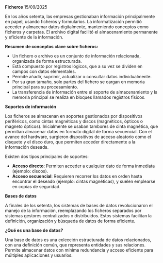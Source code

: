 **Ficheros** 15/09/2025


En los años setenta, las empresas gestionaban información principalmente en papel, usando ficheros y formularios. La informatización permitió acceder y almacenar datos digitalmente, manteniendo conceptos como ficheros y carpetas. El archivo digital facilitó el almacenamiento permanente y eficiente de la información.

**Resumen de conceptos clave sobre ficheros:**

- Un fichero o archivo es un conjunto de información relacionada, organizada de forma estructurada.
- Está compuesto por registros lógicos, que a su vez se dividen en campos con datos elementales.
- Permite añadir, suprimir, actualizar o consultar datos individualmente.
- Por su gran tamaño, solo partes del fichero se cargan en memoria principal para su procesamiento.
- La transferencia de información entre el soporte de almacenamiento y la memoria principal se realiza en bloques llamados registros físicos.

**Soportes de información**

Los ficheros se almacenan en soportes gestionados por dispositivos periféricos, como cintas magnéticas y discos (magnéticos, ópticos o magneto ópticos). Inicialmente se usaban tambores de cinta magnética, que permitían almacenar datos en formato digital de forma secuencial. Con el avance del hardware, surgieron dispositivos de acceso aleatorio como el disquete y el disco duro, que permiten acceder directamente a la información deseada.

Existen dos tipos principales de soportes:
- **Acceso directo**: Permiten acceder a cualquier dato de forma inmediata (ejemplo: discos).
- **Acceso secuencial**: Requieren recorrer los datos en orden hasta encontrar el deseado (ejemplo: cintas magnéticas), y suelen emplearse en copias de seguridad.


**Bases de datos**

A finales de los setenta, los sistemas de bases de datos revolucionaron el manejo de la información, reemplazando los ficheros separados por sistemas gestores centralizados o distribuidos. Estos sistemas facilitan la definición, organización y búsqueda de datos de forma eficiente.

**¿Qué es una base de datos?**

Una base de datos es una colección estructurada de datos relacionados, con una definición común, que representa entidades y sus relaciones. Permite almacenar datos con mínima redundancia y acceso eficiente para múltiples aplicaciones y usuarios.